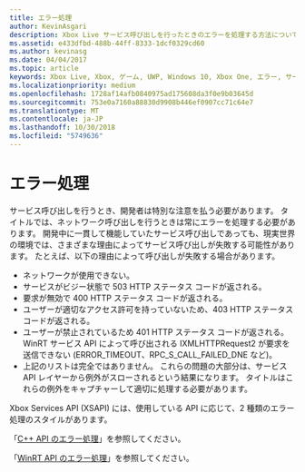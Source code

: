 ```yaml
---
title: エラー処理
author: KevinAsgari
description: Xbox Live サービス呼び出しを行ったときのエラーを処理する方法について説明します。
ms.assetid: e433dfbd-488b-44ff-8333-1dcf0329cd60
ms.author: kevinasg
ms.date: 04/04/2017
ms.topic: article
keywords: Xbox Live, Xbox, ゲーム, UWP, Windows 10, Xbox One, エラー, サービス呼び出し
ms.localizationpriority: medium
ms.openlocfilehash: 1728af14afb0840975ad175608da3f0e9b03645d
ms.sourcegitcommit: 753e0a7160a88830d9908b446ef0907cc71c64e7
ms.translationtype: MT
ms.contentlocale: ja-JP
ms.lasthandoff: 10/30/2018
ms.locfileid: "5749636"
---
```

# <a name="error-handling"></a>エラー処理

サービス呼び出しを行うとき、開発者は特別な注意を払う必要があります。 タイトルでは、ネットワーク呼び出しを行うときは常にエラーを処理する必要があります。 開発中に一貫して機能していたサービス呼び出しであっても、現実世界の環境では、さまざまな理由によってサービス呼び出しが失敗する可能性があります。 たとえば、以下の理由によって呼び出しが失敗する場合があります。

* ネットワークが使用できない。
* サービスがビジー状態で 503 HTTP ステータス コードが返される。
* 要求が無効で 400 HTTP ステータス コードが返される。
* ユーザーが適切なアクセス許可を持っていないため、403 HTTP ステータス コードが返される。
* ユーザーが禁止されているため 401 HTTP ステータス コードが返される。
WinRT サービス API によって呼び出される IXMLHTTPRequest2 が要求を送信できない (ERROR_TIMEOUT、RPC_S_CALL_FAILED_DNE など)。
* 上記のリストは完全ではありません。 これらの問題の大部分は、サービス API レイヤーから例外がスローされるという結果になります。 タイトルはこれらの例外をキャプチャーして適切に処理する必要があります。

Xbox Services API (XSAPI) には、使用している API に応じて、2 種類のエラー処理のスタイルがあります。

「[C++ API のエラー処理](error-handling-cpp.md)」を参照してください。

「[WinRT API のエラー処理](error-handling-winrt.md)」を参照してください。
